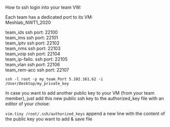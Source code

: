 How to ssh login into your team VW:

Each team has a dedicated port to its VM:\
Meshlab_NWT1_2020

 team_ids        ssh port: 22100\
 team_ims        ssh port: 22101\
 team_iptv       ssh port: 22102\
 team_nms        ssh port: 22103\
 team_voip       ssh port: 22104\
 team_ip-failo.  ssh port: 22105\
 team_vlan       ssh port: 22106\
 team_rem-acc    ssh port: 22107


```ssh -l root -p my_team_Port 5.102.161.62 -i /User/Desktop/my_private_key```

In case you want to add another public key to your VM (from your team member), just add this new public ssh key to the authorized_key file with an editor of your choise:

```vim.tiny /root/.ssh/authorized_keys```
append a new line with the content of the public key you want to add & save file
